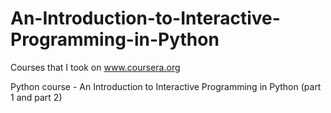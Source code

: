 # An-Introduction-to-Interactive-Programming-in-Python
Courses that I took on www.coursera.org

Python course - An Introduction to Interactive Programming in Python (part 1 and part 2)
